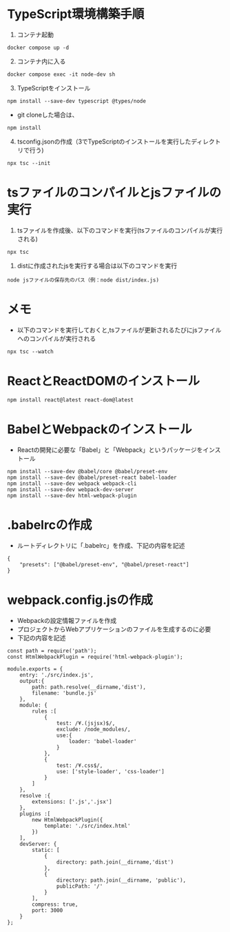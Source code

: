 # TypeScript環境構築手順
1. コンテナ起動
```
docker compose up -d
```
2. コンテナ内に入る
```
docker compose exec -it node-dev sh   
```
3. TypeScriptをインストール
```
npm install --save-dev typescript @types/node
```
- git cloneした場合は、
```
npm install
```

4. tsconfig.jsonの作成（3でTypeScriptのインストールを実行したディレクトリで行う)
```
npx tsc --init
```


# tsファイルのコンパイルとjsファイルの実行
1. tsファイルを作成後、以下のコマンドを実行(tsファイルのコンパイルが実行される)
```
npx tsc
```
1. distに作成されたjsを実行する場合は以下のコマンドを実行
```
node jsファイルの保存先のパス（例：node dist/index.js)
```

# メモ
- 以下のコマンドを実行しておくと,tsファイルが更新されるたびにjsファイルへのコンパイルが実行される
```
npx tsc --watch
```


# ReactとReactDOMのインストール
```
npm install react@latest react-dom@latest
```

# BabelとWebpackのインストール
- Reactの開発に必要な「Babel」と「Webpack」というパッケージをインストール
```
npm install --save-dev @babel/core @babel/preset-env
npm install --save-dev @babel/preset-react babel-loader
npm install --save-dev webpack webpack-cli
npm install --save-dev webpack-dev-server
npm install --save-dev html-webpack-plugin
```

# .babelrcの作成
- ルートディレクトリに「.babelrc」を作成、下記の内容を記述
```
{
    "presets": ["@babel/preset-env", "@babel/preset-react"]
}
```
# webpack.config.jsの作成
- Webpackの設定情報ファイルを作成
- プロジェクトからWebアプリケーションのファイルを生成するのに必要
- 下記の内容を記述
```
const path = require('path');
const HtmlWebpackPlugin = require('html-webpack-plugin');

module.exports = {
    entry: './src/index.js',
    output:{
        path: path.resolve(__dirname,'dist'),
        filename: 'bundle.js'
    },
    module: {
        rules :[
            {
                test: /¥.(jsjsx)$/,
                exclude: /node_modules/,
                use:{
                    loader: 'babel-loader'
                }
            },
            {
                test: /¥.css$/,
                use: ['style-loader', 'css-loader']
            }
        ]
    },
    resolve :{
        extensions: ['.js','.jsx']
    },
    plugins :[
        new HtmlWebpackPlugin({
            template: './src/index.html'
        })
    ],
    devServer: {
        static: [
            {
                directory: path.join(__dirname,'dist')
            },
            {
                directory: path.join(__dirname, 'public'),
                publicPath: '/'
            }
        ],
        compress: true,
        port: 3000
    }
};
```